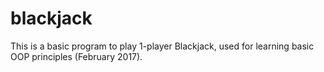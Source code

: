 # blackjack
This is a basic program to play 1-player Blackjack, used for learning basic OOP principles (February 2017).
